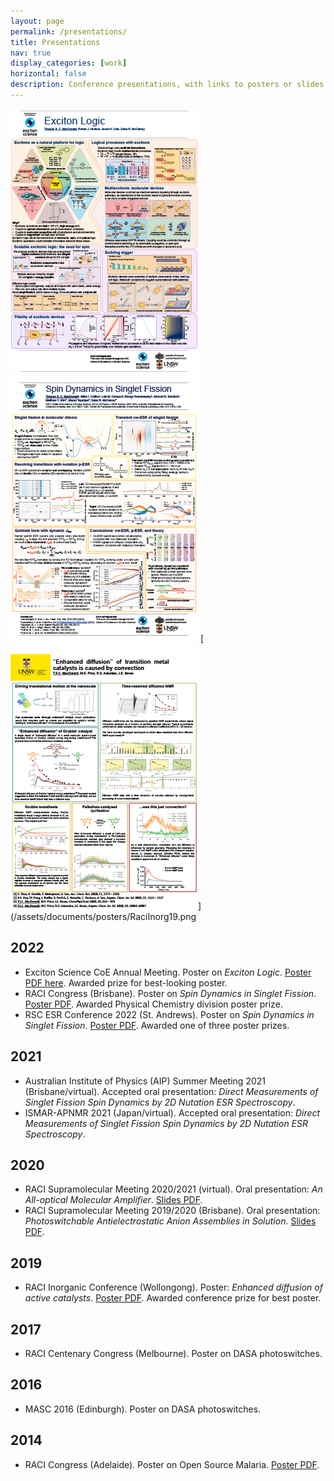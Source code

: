 ```yaml
---
layout: page
permalink: /presentations/
title: Presentations
nav: true
display_categories: [work]
horizontal: false
description: Conference presentations, with links to posters or slides where available.
---
```


[![](/assets/documents/posters/logic_acex_goodbye_x300.png)](/assets/documents/posters/logic_acex_goodbye.png) 
[![](/assets/documents/posters/220623_quintetposter_x300.png)](/assets/documents/posters/220623_quintetposter.png)
[![](/assets/documents/posters/RaciInorg19_x300.png)](/assets/documents/posters/RaciInorg19.png 
## 2022
* Exciton Science CoE Annual Meeting. Poster on _Exciton Logic_. [Poster PDF here](/assets/documents/posters/logic_acex_goodbye.pdf). Awarded prize for best-looking poster.
* RACI Congress (Brisbane). Poster on _Spin Dynamics in Singlet Fission_. [Poster PDF](/assets/documents/posters/220623_quintetposter.pdf). Awarded Physical Chemistry division poster prize.
* RSC ESR Conference 2022 (St. Andrews). Poster on _Spin Dynamics in Singlet Fission_. [Poster PDF](/assets/documents/posters/220623_quintetposter.pdf). Awarded one of three poster prizes.

## 2021
* Australian Institute of Physics (AIP) Summer Meeting 2021 (Brisbane/virtual). Accepted oral presentation: _Direct Measurements of Singlet Fission Spin Dynamics by 2D Nutation ESR Spectroscopy_.
* ISMAR-APNMR 2021 (Japan/virtual). Accepted oral presentation: _Direct Measurements of Singlet Fission Spin Dynamics by 2D Nutation ESR Spectroscopy_.

## 2020
* RACI Supramolecular Meeting 2020/2021 (virtual). Oral presentation: _An All-optical Molecular Amplifier_. [Slides PDF](/assets/documents/talks/2020-2021racisupra_photoniclogic_static.pdf).
* RACI Supramolecular Meeting 2019/2020 (Brisbane). Oral presentation: _Photoswitchable Antielectrostatic Anion Assemblies in Solution_. [Slides PDF](/assets/documents/talks/2019-2020racisupra_aehb_static.pdf).

## 2019
* RACI Inorganic Conference (Wollongong). Poster: _Enhanced diffusion of active catalysts_. [Poster PDF](/assets/documents/posters/RaciInorg19.pdf). Awarded conference prize for best poster.

## 2017
* RACI Centenary Congress (Melbourne). Poster on DASA photoswitches.

## 2016
* MASC 2016 (Edinburgh). Poster on DASA photoswitches.

## 2014
* RACI Congress (Adelaide). Poster on Open Source Malaria. [Poster PDF](/assets/documents/posters/RaciCongress14.pdf).